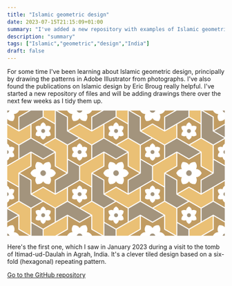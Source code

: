 ```yaml
---
title: "Islamic geometric design"
date: 2023-07-15T21:15:09+01:00
summary: "I've added a new repository with examples of Islamic geometric design."
description: "summary"
tags: ["Islamic","geometric","design","India"]
draft: false
---
```


For some time I've been learning about Islamic geometric design, principally by drawing the patterns in Adobe Illustrator from photographs. I've also found the publications on Islamic design by Eric Broug really helpful. I've started a new repository of files and will be adding drawings there over the next few weeks as I tidy them up. 

![image](tomb-of-itimad-ud-daulah-1.png)

Here's the first one, which I saw in January 2023 during a visit to the tomb of Itimad-ud-Daulah in Agrah, India. It's a clever tiled design based on a six-fold (hexagonal) repeating pattern.


[Go to the GitHub repository](https://github.com/nerdimmunity/islamic-geometric-design)

